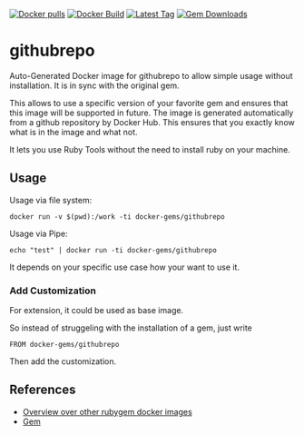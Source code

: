 [![Docker pulls](https://img.shields.io/docker/pulls/rubygem/githubrepo.svg)](https://hub.docker.com/r/rubygem/githubrepo/)
[![Docker Build](https://img.shields.io/docker/automated/rubygem/githubrepo.svg)](https://hub.docker.com/r/rubygem/githubrepo/)
[![Latest Tag](https://img.shields.io/github/tag/docker-rubygem/githubrepo.svg)](https://hub.docker.com/r/rubygem/githubrepo/)
[![Gem Downloads](https://img.shields.io/gem/dt/githubrepo.svg)](https://rubygems.org/gems/githubrepo/)
# githubrepo

Auto-Generated Docker image for githubrepo to allow simple usage without installation.
It is in sync with the original gem.

This allows to use a specific version of your favorite gem and ensures that this image will be supported in future.
The image is generated automatically from a github repository by Docker Hub.
This ensures that you exactly know what is in the image and what not.

It lets you use Ruby Tools without the need to install ruby on your machine.

## Usage

Usage via file system:

`docker run -v $(pwd):/work -ti docker-gems/githubrepo`

Usage via Pipe:

`echo "test" | docker run -ti docker-gems/githubrepo`

It depends on your specific use case how your want to use it.

### Add Customization

For extension, it could be used as base image.

So instead of struggeling with the installation of a gem, just write

`FROM docker-gems/githubrepo`

Then add the customization.

## References

 - [Overview over other rubygem docker images](https://github.com/thinkbot/docker-rubygem)
 - [Gem](https://rubygems.org/gems/githubrepo/)
